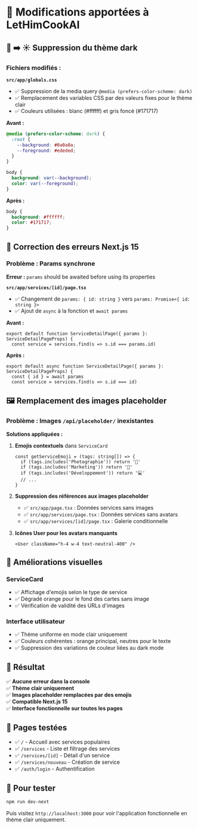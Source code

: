 # 🔧 Modifications apportées à LetHimCookAI

## 🌙 ➡️ ☀️ Suppression du thème dark

### Fichiers modifiés :

**`src/app/globals.css`**
- ✅ Suppression de la media query `@media (prefers-color-scheme: dark)`
- ✅ Remplacement des variables CSS par des valeurs fixes pour le thème clair
- ✅ Couleurs utilisées : blanc (#ffffff) et gris foncé (#171717)

**Avant :**
```css
@media (prefers-color-scheme: dark) {
  :root {
    --background: #0a0a0a;
    --foreground: #ededed;
  }
}

body {
  background: var(--background);
  color: var(--foreground);
}
```

**Après :**
```css
body {
  background: #ffffff;
  color: #171717;
}
```

## 🐛 Correction des erreurs Next.js 15

### Problème : Params synchrone
**Erreur :** `params` should be awaited before using its properties

**`src/app/services/[id]/page.tsx`**
- ✅ Changement de `params: { id: string }` vers `params: Promise<{ id: string }>`
- ✅ Ajout de `async` à la fonction et `await params`

**Avant :**
```tsx
export default function ServiceDetailPage({ params }: ServiceDetailPageProps) {
  const service = services.find(s => s.id === params.id)
```

**Après :**
```tsx
export default async function ServiceDetailPage({ params }: ServiceDetailPageProps) {
  const { id } = await params
  const service = services.find(s => s.id === id)
```

## 🖼️ Remplacement des images placeholder

### Problème : Images `/api/placeholder/` inexistantes

**Solutions appliquées :**

1. **Emojis contextuels** dans `ServiceCard`
   ```tsx
   const getServiceEmoji = (tags: string[]) => {
     if (tags.includes('Photographie')) return '📸'
     if (tags.includes('Marketing')) return '📢'
     if (tags.includes('Développement')) return '💻'
     // ...
   }
   ```

2. **Suppression des références aux images placeholder**
   - ✅ `src/app/page.tsx` : Données services sans images
   - ✅ `src/app/services/page.tsx` : Données services sans avatars
   - ✅ `src/app/services/[id]/page.tsx` : Galerie conditionnelle

3. **Icônes User pour les avatars manquants**
   ```tsx
   <User className="h-4 w-4 text-neutral-400" />
   ```

## 🎨 Améliorations visuelles

### ServiceCard
- ✅ Affichage d'emojis selon le type de service
- ✅ Dégradé orange pour le fond des cartes sans image
- ✅ Vérification de validité des URLs d'images

### Interface utilisateur
- ✅ Thème uniforme en mode clair uniquement
- ✅ Couleurs cohérentes : orange principal, neutres pour le texte
- ✅ Suppression des variations de couleur liées au dark mode

## 🚀 Résultat

✅ **Aucune erreur dans la console**  
✅ **Thème clair uniquement**  
✅ **Images placeholder remplacées par des emojis**  
✅ **Compatible Next.js 15**  
✅ **Interface fonctionnelle sur toutes les pages**

## 📱 Pages testées

- ✅ `/` - Accueil avec services populaires
- ✅ `/services` - Liste et filtrage des services
- ✅ `/services/[id]` - Détail d'un service
- ✅ `/services/nouveau` - Création de service
- ✅ `/auth/login` - Authentification

## 🔄 Pour tester

```bash
npm run dev-next
```

Puis visitez `http://localhost:3000` pour voir l'application fonctionnelle en thème clair uniquement. 